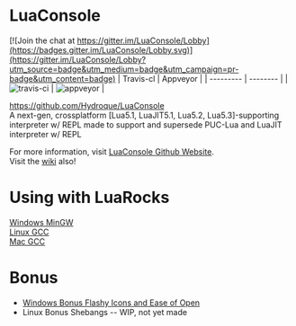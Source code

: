 # LuaConsole

[![Join the chat at https://gitter.im/LuaConsole/Lobby](https://badges.gitter.im/LuaConsole/Lobby.svg)](https://gitter.im/LuaConsole/Lobby?utm_source=badge&utm_medium=badge&utm_campaign=pr-badge&utm_content=badge)
| Travis-cl | Appveyor |
| --------- | -------- |
| ![travis-ci](https://travis-ci.org/Hydroque/LuaConsole.svg?branch=master) | ![appveyor](https://ci.appveyor.com/api/projects/status/github/Hydroque/LuaConsole?svg=true) |  

https://github.com/Hydroque/LuaConsole    
A next-gen, crossplatform \[Lua5.1, LuaJIT5.1, Lua5.2, Lua5.3\]-supporting interpreter w/ REPL made to support and supersede PUC-Lua and LuaJIT interpreter w/ REPL

For more information, visit [LuaConsole Github Website](https://hydroque.github.io/LuaConsole).  
Visit the [wiki](https://github.com/Hydroque/LuaConsole/wiki) also!   

# Using with LuaRocks
[Windows MinGW](https://github.com/Hydroque/LuaConsole/wiki/LuaRocks-Support-Windows-MinGW)  
[Linux GCC](https://github.com/Hydroque/LuaConsole/wiki/LuaRocks-Support-Linux-GCC)  
[Mac GCC](https://github.com/Hydroque/LuaConsole/wiki/LuaRocks-Support-Mac-GCC)  

# Bonus
* [Windows Bonus Flashy Icons and Ease of Open](https://github.com/Hydroque/LuaConsole/wiki/Windows-Bonus---Flashy-Icons-and-Ease-of-Open)  
* Linux Bonus Shebangs -- WIP, not yet made
